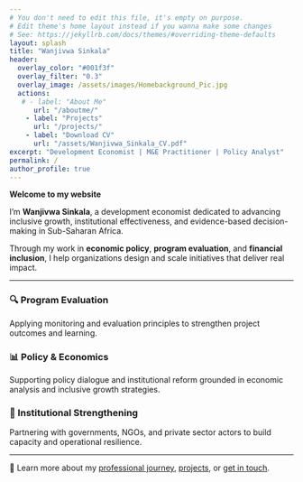 ```yaml
---
# You don't need to edit this file, it's empty on purpose.
# Edit theme's home layout instead if you wanna make some changes
# See: https://jekyllrb.com/docs/themes/#overriding-theme-defaults
layout: splash
title: "Wanjivwa Sinkala"
header:
  overlay_color: "#001f3f" 
  overlay_filter: "0.3"
  overlay_image: /assets/images/Homebackground_Pic.jpg
  actions:
   # - label: "About Me"
      url: "/aboutme/"
    - label: "Projects"
      url: "/projects/"
    - label: "Download CV"
      url: "/assets/Wanjivwa_Sinkala_CV.pdf"
excerpt: "Development Economist | M&E Practitioner | Policy Analyst"
permalink: /
author_profile: true
---
```


**Welcome to my website**

I’m **Wanjivwa Sinkala**, a development economist dedicated to advancing inclusive growth, institutional effectiveness, and evidence-based decision-making in Sub-Saharan Africa.

Through my work in **economic policy**, **program evaluation**, and **financial inclusion**, I help organizations design and scale initiatives that deliver real impact.

---

<div class="feature__wrapper">

<div class="feature__item">
  <h3>🔍 Program Evaluation</h3>
  <p>Applying monitoring and evaluation principles to strengthen project outcomes and learning.</p>
</div>

<div class="feature__item">
  <h3>📊 Policy & Economics</h3>
  <p>Supporting policy dialogue and institutional reform grounded in economic analysis and inclusive growth strategies.</p>
</div>

<div class="feature__item">
  <h3>🤝 Institutional Strengthening</h3>
  <p>Partnering with governments, NGOs, and private sector actors to build capacity and operational resilience.</p>
</div>

</div>

---

📌 Learn more about my [professional journey](/aboutme/), [projects](/projects/), or [get in touch](/contact/).
